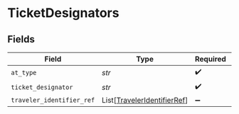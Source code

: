 # TicketDesignators


## Fields

| Field                                                                       | Type                                                                        | Required                                                                    | Description                                                                 |
| --------------------------------------------------------------------------- | --------------------------------------------------------------------------- | --------------------------------------------------------------------------- | --------------------------------------------------------------------------- |
| `at_type`                                                                   | *str*                                                                       | :heavy_check_mark:                                                          | N/A                                                                         |
| `ticket_designator`                                                         | *str*                                                                       | :heavy_check_mark:                                                          | N/A                                                                         |
| `traveler_identifier_ref`                                                   | List[[TravelerIdentifierRef](../../models/shared/traveleridentifierref.md)] | :heavy_minus_sign:                                                          | N/A                                                                         |